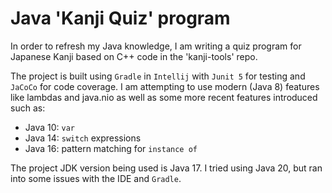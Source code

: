 # Java 'Kanji Quiz' program

In order to refresh my Java knowledge, I am writing a quiz program for Japanese
Kanji based on C++ code in the 'kanji-tools' repo.

The project is built using `Gradle` in `Intellij` with `Junit 5` for testing and
`JaCoCo` for code coverage. I am attempting to use modern (Java 8) features like
lambdas and java.nio as well as some more recent features introduced such as:

- Java 10: `var`
- Java 14: `switch` expressions
- Java 16: pattern matching for `instance of`

The project JDK version being used is Java 17. I tried using Java 20, but 
ran into some issues with the IDE and `Gradle`.
